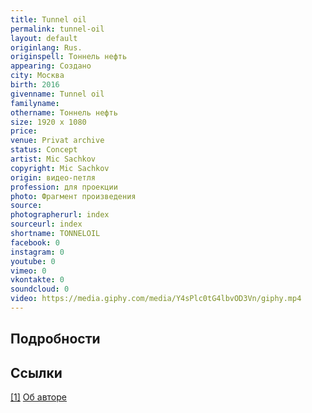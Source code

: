 ```yaml
---
title: Tunnel oil
permalink: tunnel-oil
layout: default
originlang: Rus.
originspell: Тоннель нефть
appearing: Создано
city: Москва
birth: 2016
givenname: Tunnel oil
familyname:
othername: Тоннель нефть
size: 1920 x 1080
price:
venue: Privat archive
status: Concept
artist: Mic Sachkov
copyright: Mic Sachkov
origin: видео-петля
profession: для проекции
photo: Фрагмент произведения
source:
photographerurl: index
sourceurl: index
shortname: TONNELOIL
facebook: 0
instagram: 0
youtube: 0
vimeo: 0
vkontakte: 0
soundcloud: 0
video: https://media.giphy.com/media/Y4sPlc0tG4lbvOD3Vn/giphy.mp4
---
```


## Подробности

## Ссылки

[[1]](#a1) <span id="f1"></span> [Об авторе](index)
